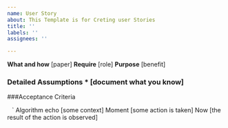 ```yaml
---
name: User Story
about: This Template is for Creting user Stories
title: ''
labels: ''
assignees: ''

---
```


**What and how** [paper]
  **Require** [role]
**Purpose** [benefit]


### Detailed Assumptions * [document what you know]


###Acceptance Criteria


` ` ` Algorithm
echo [some context]
Moment [some action is taken]
Now [the result of the action is observed]
